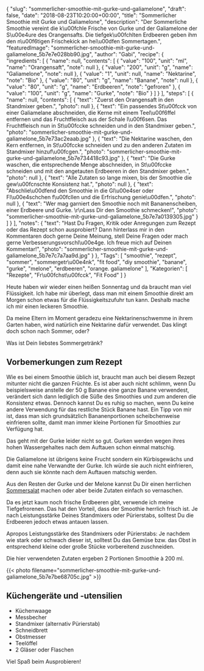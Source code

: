 {
    "slug": "sommerlicher-smoothie-mit-gurke-und-galiamelone",
    "draft": false,
    "date": "2018-08-23T10:20:00+00:00",
    "title": "Sommerlicher Smoothie mit Gurke und Galiamelone",
    "description": "Der Sommerliche Smoothie vereint die k\u00fchle Frische von Gurke und der Galiamelone der S\u00e4ure des Orangensafts. Die tiefgek\u00fchlten Erdbeeren geben ihm den n\u00f6tigen Frischekick an hei\u00dfen Sommertagen.",
    "featuredImage": "sommerlicher-smoothie-mit-gurke-und-galiamelone_5b7e7e028bb90.jpg",
    "author": "Gabi",
    "recipe": {
        "ingredients": [
            {
                "name": null,
                "contents": [
                    {
                        "value": "100",
                        "unit": "ml",
                        "name": "Orangensaft",
                        "note": null
                    },
                    {
                        "value": "200",
                        "unit": "g",
                        "name": "Galiamelone",
                        "note": null
                    },
                    {
                        "value": "1",
                        "unit": null,
                        "name": "Nektarine",
                        "note": "Bio"
                    },
                    {
                        "value": "80",
                        "unit": "g",
                        "name": "Banane",
                        "note": null
                    },
                    {
                        "value": "80",
                        "unit": "g",
                        "name": "Erdbeeren",
                        "note": "gefroren"
                    },
                    {
                        "value": "100",
                        "unit": "g",
                        "name": "Gurke",
                        "note": "Bio"
                    }
                ]
            }
        ],
        "steps": [
            {
                "name": null,
                "contents": [
                    {
                        "text": "Zuerst den Orangensaft in den Standmixer geben.",
                        "photo": null
                    },
                    {
                        "text": "Ein passendes St\u00fcck von einer Galiamelane abschneiden, die Kerne mit einem Teel\u00f6ffel entfernen und das Fruchtfleisch aus der Schale l\u00f6sen. Das Fruchtfleisch nun in St\u00fccke schneiden und in den Standmixer geben.",
                        "photo": "sommerlicher-smoothie-mit-gurke-und-galiamelone_5b7e73ac2eaab.jpg"
                    },
                    {
                        "text": "Die Nektarine waschen, den Kern entfernen, in St\u00fccke schneiden und zu den anderen Zutaten im Standmixer hinzuf\u00fcgen.",
                        "photo": "sommerlicher-smoothie-mit-gurke-und-galiamelone_5b7e734418c93.jpg"
                    },
                    {
                        "text": "Die Gurke waschen, die entsprechende Menge abschneiden, in St\u00fccke schneiden und mit den angetauten Erdbeeren in den Standmixer geben.",
                        "photo": null
                    },
                    {
                        "text": "Alle Zutaten so lange mixen, bis der Smoothie die gew\u00fcnschte Konsistenz hat.",
                        "photo": null
                    },
                    {
                        "text": "Abschlie\u00dfend den Smoothie in die Gl\u00e4ser oder Fl\u00e4schchen f\u00fcllen und die Erfrischung genie\u00dfen.",
                        "photo": null
                    },
                    {
                        "text": "Wer mag garniert den Smoothie noch mit Bananenscheiben, einer Erdbeere und Gurke. \r\nLass Dir den Smoothie schmecken!",
                        "photo": "sommerlicher-smoothie-mit-gurke-und-galiamelone_5b7e7a0139305.jpg"
                    }
                ]
            }
        ],
        "notes": {
            "text": "Hast Du Fragen, Kritik oder Anregungen zum Rezept oder das Rezept schon ausprobiert? Dann hinterlass mir in den Kommentaren doch gerne Deine Meinung, stell Deine Fragen oder mach gerne Verbesserungsvorschl\u00e4ge. Ich freue mich auf Deinen Kommentar!",
            "photo": "sommerlicher-smoothie-mit-gurke-und-galiamelone_5b7e7c7a7aa9d.jpg"
        }
    },
    "Tags": [
        "smoothie",
        "rezept",
        "sommer",
        "sommergetr\u00e4nk",
        "fit food",
        "diy smoothie",
        "banane",
        "gurke",
        "melone",
        "erdbeeren",
        "orange. galiamelone"
    ],
    "Kategorien": [
        "Rezepte",
        "Fr\u00fchst\u00fcck",
        "Fit Food"
    ]
}

Heute haben wir wieder einen heißen Sonnentag und da braucht man viel Flüssigkeit. Ich habe mir überlegt, dass man mit einem Smoothie direkt am Morgen schon etwas für die Flüssigkeitszufuhr tun kann. Deshalb mache ich mir einen leckeren Smoothie.

Da meine Eltern im Moment geradezu eine Nektarinenschwemme in ihrem Garten haben, wird natürlich eine Nektarine dafür verwendet. Das klingt doch schon nach Sommer, oder?

Was ist Dein liebstes Sommergetränk?

## Vorbemerkungen zum Rezept

Wie es bei einem Smoothie üblich ist, braucht man auch bei diesem Rezept mitunter nicht die ganzen Früchte. Es ist aber auch nicht schlimm, wenn Du beispielsweise anstelle der 50 g Banane eine ganze Banane verwendest, verändert sich dann lediglich die Süße des Smoothies und zum anderen die Konsistenz etwas. Dennoch kannst Du es ruhig so machen, wenn Du keine andere Verwendung für das restliche Stück Banane hast. Ein Tipp von mir ist, dass man sich grundsätzlich Bananenportionen scheibchenweise einfrieren sollte, damit man immer kleine Portionen für Smoothies zur Verfügung hat.

Das geht mit der Gurke leider nicht so gut. Gurken werden wegen ihres hohen Wassergehaltes nach dem Auftauen schon einmal matschig.

Die Galiamelone ist übrigens keine Frucht sondern ein Kürbisgewächs und damit eine nahe Verwandte  der Gurke. Ich würde sie auch nicht einfrieren, denn auch sie könnte nach dem Auftauen matschig werden.

Aus den Resten der Gurke und der Melone kannst Du Dir einen herrlichen [Sommersalat](https://kochfokus.de/artikel/herrlich-erfrischendender-sommersalat-mit-melonen/ "Sommersalat") machen oder aber beide Zutaten einfach so vernaschen.

Da es jetzt kaum noch frische Erdbeeren gibt,  verwende ich meine Tiefgefrorenen. Das hat den Vorteil, dass der Smoothie herrlich frisch ist. Je nach Leistungsstärke Deines Standmixers oder Pürierstabs, solltest Du die Erdbeeren jedoch etwas antauen lassen.

Apropos Leistungsstärke des Standmixers oder Pürierstabs: Je nachdem wie stark oder schwach dieser ist, solltest Du das Gemüse bzw. das Obst in entsprechend kleine oder große Stücke vorbereitend zuschneiden.

Die hier verwendeten Zutaten ergeben 2 Portionen Smoothie  à 200 ml.

{{< photo filename="sommerlicher-smoothie-mit-gurke-und-galiamelone_5b7e7be68705c.jpg" >}}

## Küchengeräte und -utensilien
- Küchenwaage
- Messbecher
- Standmixer (alternativ Pürierstab)
- Schneidbrett
- Obstmesser
- Teelöffel
- 2 Gläser oder Flaschen

Viel Spaß beim Ausprobieren!